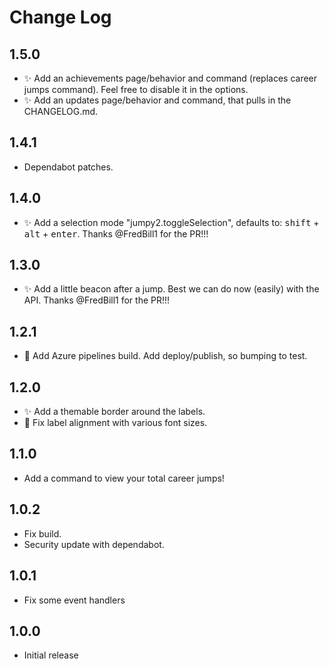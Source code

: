 # Change Log

## 1.5.0

-   ✨ Add an achievements page/behavior and command (replaces career jumps command). Feel free to disable it in the options.
-   ✨ Add an updates page/behavior and command, that pulls in the CHANGELOG.md.

## 1.4.1

-   Dependabot patches.

## 1.4.0

-   ✨ Add a selection mode "jumpy2.toggleSelection", defaults to: <kbd>shift</kbd> + <kbd>alt</kbd> + <kbd>enter</kbd>. Thanks @FredBill1 for the PR!!!

## 1.3.0

-   ✨ Add a little beacon after a jump. Best we can do now (easily) with the API. Thanks @FredBill1 for the PR!!!

## 1.2.1

-   👷 Add Azure pipelines build. Add deploy/publish, so bumping to test.

## 1.2.0

-   ✨ Add a themable border around the labels.
-   🐛 Fix label alignment with various font sizes.

## 1.1.0

-   Add a command to view your total career jumps!

## 1.0.2

-   Fix build.
-   Security update with dependabot.

## 1.0.1

-   Fix some event handlers

## 1.0.0

-   Initial release
